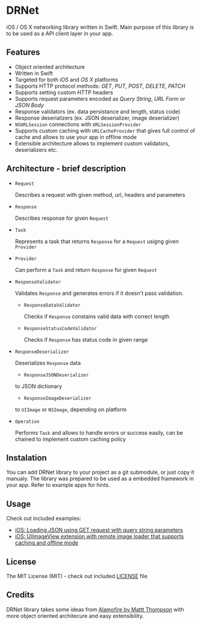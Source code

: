 DRNet
=====

iOS / OS X networking library written in Swift. Main purpose of this library is to be used as a API client layer in your app.

## Features

* Object oriented architecture
* Written in Swift
* Targeted for both _iOS_ and _OS X_ platforms
* Supports HTTP protocol methods: _GET_, _PUT_, _POST_, _DELETE_, _PATCH_
* Supports setting custom HTTP headers
* Supports request parameters encoded as _Query String_, _URL Form_ or _JSON Body_
* Response validators (ex. data persistance and length, status code)
* Response deserializers (ex. JSON deserializer, image deserializer)
* `NSURLSession` connections with `URLSessionProvider`
* Supports custom caching with `URLCacheProvider` that gives full control of cache and allows to use your app in offline mode
* Extensible architecture allows to implement custom validators, deserializers etc.

## Architecture - brief description

* `Request`
   
   Describes a request with given method, url, headers and parameters
   
* `Response`
   
   Describes response for given `Request`
   
* `Task`
   
   Represents a task that returns `Response` for a `Request` usigng given `Provider`
   
* `Provider`
    
   Can perform a `Task` and return `Response` for given `Request`
   
* `ResponseValidator`
   
   Validates `Response` and generates errors if it doesn't pass validation.
   
   * `ResponseDataValidator`
     
     Checks if `Response` constains valid data with correct length
     
   * `ResponseStatusCodeValidator`
     
     Checks if `Response` has status code in given range
     
* `ResponseDeserializer`
   
   Deserializes `Response` data
   
    * `ResponseJSONDeserializer`
      
     to JSON dictionary
     
    * `ResponseImageDeserializer`
     
     to `UIImage` or `NSImage`, depending on platform
     
* `Operation`
    
    Performs `Task` and allows to handle errors or success easily, can be chained to implement custom caching policy
    

## Instalation

You can add DRNet library to your project as a git submodule, or just copy it manualy. The library was prepared to be used as a embedded framework in your app. Refer to example apps for hints.

## Usage

Check out included examples:
* [iOS: Loading JSON using GET request with query string parameters](DRNet-Example-iOS/DRNet-Example-iOS/UI/Example1ViewController.swift)
* [iOS: UIImageView extension with remote image loader that supports caching and offline mode](DRNet-Example-iOS/DRNet-Example-iOS/UI/Example2ViewController.swift)

## License

The MIT License (MIT) - check out included [LICENSE](LICENSE) file

## Credits

DRNet library takes some ideas from [Alamofire by Mattt Thompson](https://github.com/Alamofire/Alamofire) with more object oriented architecure and easy extensibility.
